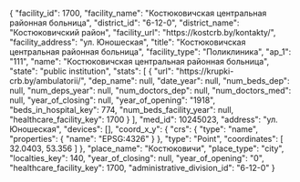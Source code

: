 {
    "facility_id": 1700,
    "facility_name": "Костюковичская центральная районная больница",
    "district_id": "6-12-0",
    "district_name": "Костюковичский район",
    "facility_url": "https:\/\/kostcrb.by\/kontakty\/",
    "facility_address": "ул. Юношеская",
    "title": "Костюковичская центральная районная больница",
    "facility_type": "Поликлиника",
    "ap_1": "111",
    "name": "Костюковичская центральная районная больница",
    "state": "public institution",
    "stats": [
        {
            "url": "https:\/\/krupki-crb.by\/ambulatorii\/",
            "dep_name": null,
            "date_year": null,
            "num_beds_dep": null,
            "num_deps_year": null,
            "num_doctors_dep": null,
            "num_doctors_med": null,
            "year_of_closing": null,
            "year_of_opening": "1918",
            "beds_in_hospital_key": 774,
            "num_beds_facility_year": null,
            "healthcare_facility_key": 1700
        }
    ],
    "med_id": 10245023,
    "address": "ул. Юношеская",
    "devices": [],
    "coord_x_y": {
        "crs": {
            "type": "name",
            "properties": {
                "name": "EPSG:4326"
            }
        },
        "type": "Point",
        "coordinates": [
            32.0403,
            53.356
        ]
    },
    "place_name": "Костюковичи",
    "place_type": "city",
    "localties_key": 140,
    "year_of_closing": null,
    "year_of_opening": "0",
    "healthcare_facility_key": 1700,
    "administrative_division_id": "6-12-0"
}